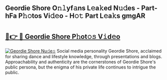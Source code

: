 ## Geordie Shore O𝚗𝚕yf𝚊ns L𝚎a𝚔ed N𝚞𝚍es - Part-hFa P𝚑𝚘tos Vi𝚍𝚎o - H𝚘𝚝 Part L𝚎a𝚔s gmgAR

# <h2><a href="http://kf03ej.oniu.top/?m=Geordie+Shore">🔗👉 🔴 Geordie Shore P𝚑ot𝚘𝚜 V𝚒d𝚎o</a></h2>

[![Geordie Shore Nu𝚍e𝚜](https://i.imgur.com/0qMVB7G.gif)](http://kf03ej.oniu.top/?m=Geordie+Shore)
Social media personality Geordie Shore, acclaimed for sharing dance and lifestyle knowledge, through presentations and blogs. Approachability and authenticity are the cornerstones of Geordie Shore's public persona, but the enigma of his private life continues to intrigue the public.  
